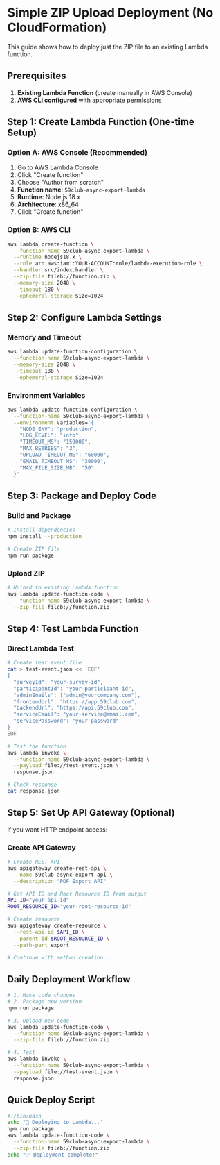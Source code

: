 # Simple ZIP Upload Deployment (No CloudFormation)

This guide shows how to deploy just the ZIP file to an existing Lambda function.

## Prerequisites

1. **Existing Lambda Function** (create manually in AWS Console)
2. **AWS CLI configured** with appropriate permissions

## Step 1: Create Lambda Function (One-time Setup)

### Option A: AWS Console (Recommended)
1. Go to AWS Lambda Console
2. Click "Create function"
3. Choose "Author from scratch"
4. **Function name**: `59club-async-export-lambda`
5. **Runtime**: Node.js 18.x
6. **Architecture**: x86_64
7. Click "Create function"

### Option B: AWS CLI
```bash
aws lambda create-function \
  --function-name 59club-async-export-lambda \
  --runtime nodejs18.x \
  --role arn:aws:iam::YOUR-ACCOUNT:role/lambda-execution-role \
  --handler src/index.handler \
  --zip-file fileb://function.zip \
  --memory-size 2048 \
  --timeout 180 \
  --ephemeral-storage Size=1024
```

## Step 2: Configure Lambda Settings

### Memory and Timeout
```bash
aws lambda update-function-configuration \
  --function-name 59club-async-export-lambda \
  --memory-size 2048 \
  --timeout 180 \
  --ephemeral-storage Size=1024
```

### Environment Variables
```bash
aws lambda update-function-configuration \
  --function-name 59club-async-export-lambda \
  --environment Variables='{
    "NODE_ENV": "production",
    "LOG_LEVEL": "info",
    "TIMEOUT_MS": "150000",
    "MAX_RETRIES": "3",
    "UPLOAD_TIMEOUT_MS": "60000",
    "EMAIL_TIMEOUT_MS": "30000",
    "MAX_FILE_SIZE_MB": "50"
  }'
```

## Step 3: Package and Deploy Code

### Build and Package
```bash
# Install dependencies
npm install --production

# Create ZIP file
npm run package
```

### Upload ZIP
```bash
# Upload to existing Lambda function
aws lambda update-function-code \
  --function-name 59club-async-export-lambda \
  --zip-file fileb://function.zip
```

## Step 4: Test Lambda Function

### Direct Lambda Test
```bash
# Create test event file
cat > test-event.json << 'EOF'
{
  "surveyId": "your-survey-id",
  "participantId": "your-participant-id",
  "adminEmails": ["admin@yourcompany.com"],
  "frontendUrl": "https://app.59club.com",
  "backendUrl": "https://api.59club.com",
  "serviceEmail": "your-service@email.com",
  "servicePassword": "your-password"
}
EOF

# Test the function
aws lambda invoke \
  --function-name 59club-async-export-lambda \
  --payload file://test-event.json \
  response.json

# Check response
cat response.json
```

## Step 5: Set Up API Gateway (Optional)

If you want HTTP endpoint access:

### Create API Gateway
```bash
# Create REST API
aws apigateway create-rest-api \
  --name 59club-async-export-api \
  --description "PDF Export API"

# Get API ID and Root Resource ID from output
API_ID="your-api-id"
ROOT_RESOURCE_ID="your-root-resource-id"

# Create resource
aws apigateway create-resource \
  --rest-api-id $API_ID \
  --parent-id $ROOT_RESOURCE_ID \
  --path-part export

# Continue with method creation...
```

## Daily Deployment Workflow

```bash
# 1. Make code changes
# 2. Package new version
npm run package

# 3. Upload new code
aws lambda update-function-code \
  --function-name 59club-async-export-lambda \
  --zip-file fileb://function.zip

# 4. Test
aws lambda invoke \
  --function-name 59club-async-export-lambda \
  --payload file://test-event.json \
  response.json
```

## Quick Deploy Script

```bash
#!/bin/bash
echo "🔄 Deploying to Lambda..."
npm run package
aws lambda update-function-code \
  --function-name 59club-async-export-lambda \
  --zip-file fileb://function.zip
echo "✅ Deployment complete!"
```

